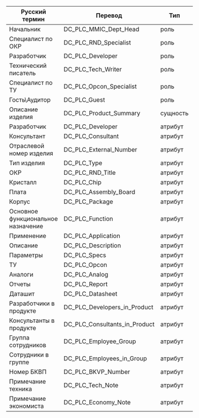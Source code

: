|Русский термин|Перевод|Тип|Примечание|
|---|---|---|---|
|Начальник|DC_PLC_MMIC_Dept_Head|роль| - |
|Специалист по ОКР|DC_PLC_RND_Specialist|роль| - |
|Разработчик|DC_PLC_Developer|роль|-|
|Технический писатель|DC_PLC_Tech_Writer|роль|-|
|Специалист по ТУ|DC_PLC_Opcon_Specialist|роль|-|
|Гость\Аудитор|DC_PLC_Guest|роль|-|
|Описание изделия|DC_PLC_Product_Summary|сущность|-|
|Разработчик|DC_PLC_Developer|атрибут|-|
|Консультант|DC_PLC_Consultant|атрибут|-|
|Отраслевой номер изделия|DC_PLC_External_Number|атрибут|-|
|Тип изделия|DC_PLC_Type|атрибут|-|
|ОКР|DC_PLC_RND_Title|атрибут|-|
|Кристалл|DC_PLC_Chip|атрибут|-|
|Плата|DC_PLC_Assembly_Board|атрибут|-|
|Корпус|DC_PLC_Package|атрибут|-|
|Основное функциональное назначение|DC_PLC_Function|атрибут|-|
|Применение|DC_PLC_Application|атрибут|-|
|Описание|DC_PLC_Description|атрибут|-|
|Параметры|DC_PLC_Specs|атрибут|-|
|ТУ|DC_PLC_Opcon|атрибут|-|
|Аналоги|DC_PLC_Analog|атрибут|-|
|Отчеты|DC_PLC_Report|атрибут|-|
|Даташит|DC_PLC_Datasheet|атрибут|-|
|Разработчики в продукте|DC_PLC_Developers_in_Product|атрибут|тех.|
|Консультанты в продукте|DC_PLC_Consultants_in_Product|атрибут|тех.|
|Группа сотрудников|DC_PLC_Employee_Group|атрибут|-|
|Сотрудники в группе|DC_PLC_Employees_in_Group|атрибут|тех.|
|Номер БКВП|DC_PLC_BKVP_Number|атрибут|-|
|Примечание техника|DC_PLC_Tech_Note|атрибут|-|
|Примечание экономиста|DC_PLC_Economy_Note|атрибут|-|
